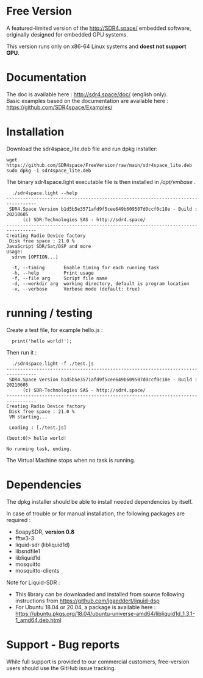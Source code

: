 # Free Version
A featured-limited version of the http://SDR4.space/ embedded software, originally designed for embedded GPU systems.

This version runs only on x86-64 Linux systems and __doest not support GPU__.

# Documentation

The doc is available here : http://sdr4.space/doc/ (english only).  
Basic examples based on the documentation are available here : https://github.com/SDR4space/Examples/

# Installation

Download the sdr4space_lite.deb file and run dpkg installer:   

```
wget https://github.com/SDR4space/FreeVersion/raw/main/sdr4space_lite.deb
sudo dpkg -i sdr4space_lite.deb
```

The binary sdr4space.light executable file is then installed in */opt/vmbase* . 

```
  ./sdr4space.light --help
---------------------------------------------------------------------------------
 SDR4.Space Version b1d5b5e3571afd9f5cee649b609507d0ccf0c18e - Build : 20210605
      (c) SDR-Technologies SAS - http://sdr4.space/
---------------------------------------------------------------------------------
Creating Radio Device factory
 Disk free space : 21.0 % 
JavaScript SDR/Sat/DSP and more
Usage:
  sdrvm [OPTION...]

  -t, --timing       Enable timing for each running task
  -h, --help         Print usage
  -f, --file arg     Script file name
  -d, --workdir arg  working directory, default is program location 
  -v, --verbose      Verbose mode (default: true)
```

# running / testing

Create a test file, for example hello.js :  
```
  print('hello world!');
```
  
 Then run it :  
```
  ./sdr4space.light -f ./test.js 
---------------------------------------------------------------------------------
 SDR4.Space Version b1d5b5e3571afd9f5cee649b609507d0ccf0c18e - Build : 20210605
      (c) SDR-Technologies SAS - http://sdr4.space/
---------------------------------------------------------------------------------
Creating Radio Device factory
 Disk free space : 21.0 % 
 VM starting...

 Loading : [./test.js]

(boot:0)> hello world!

No running task, ending.

```

The Virtual Machine stops when no task is running.

# Dependencies 

The dpkg installer should be able to install needed dependencies by itself.

In case of trouble or for manual installation, the following packages are required :
* SoapySDR, __version 0.8__
* fftw3-3
* liquid-sdr (libliquid1d)
* libsndfile1
* libliquid1d
* mosquitto
* mosquitto-clients


Note for Liquid-SDR :
* This library can be downloaded and installed from source following instructions from https://github.com/jgaeddert/liquid-dsp
* For Ubuntu 18.04 or 20.04, a package is available here : https://ubuntu.pkgs.org/18.04/ubuntu-universe-amd64/libliquid1d_1.3.1-1_amd64.deb.html



# Support - Bug reports

While full support is provided to our commercial customers, free-version users should use the GitHub issue tracking.

